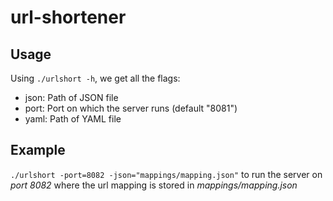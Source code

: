 # url-shortener

## Usage

Using `./urlshort -h`, we get all the flags:

- json: Path of JSON file
- port: Port on which the server runs (default "8081")
- yaml: Path of YAML file

## Example

`./urlshort -port=8082 -json="mappings/mapping.json"` to run the server on _port 8082_ where the url mapping is stored in _mappings/mapping.json_